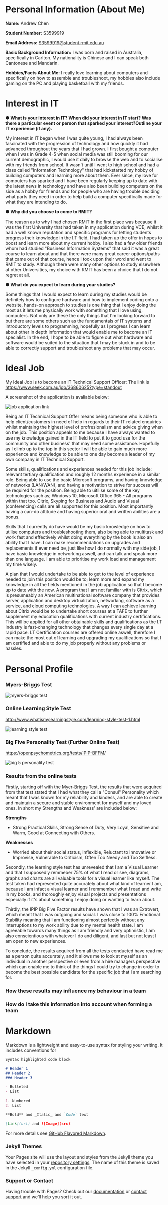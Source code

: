 # Personal Information (About Me)
**Name:** Andrew Chen

**Student Number:** S3599919

**Email Address:** S3599919@student.rmit.edu.au

**Basic Background Information:** I was born and raised in Australia, specifically in Carlton. My nationality is Chinese and I can speak both Cantonese and Mandarin. 

**Hobbies/Facts About Me:** I really love learning about computers and specifically on how to assemble and troubleshoot, my hobbies also include gaming on the PC and playing basketball with my friends. 

# Interest in IT 
**● What is your interest in IT? When did your interest in IT start? Was there a particular event or person that sparked your interest?Outline your IT experience (if any).**

My interest in IT began when I was quite young, I had always been fascinated with the progression of technology and how quickly it had advanced throughout the years that I had grown. I first bought a computer when I was in Grade 4-5 when social media was still booming for our current demographic, I would use it daily to browse the web and to socialise with my friends from school. It wasn't until I went to high school and had a class called "Information Technology" that had kickstarted my hobby of building computers and learning more about them. Ever since, my love for computers has sparked and I have been regularly keeping up to date with the latest news in technology and have also been building computers on the side as a hobby for friends and for people who are having trouble deciding what parts they need in order to help build a computer specifically made for what they are intending to do. 

**● Why did you choose to come to RMIT?**

The reason as to why I had chosen RMIT in the first place was because it was the first University that had taken in my application during VCE, whilst it had a well known reputation and specific programs for letting students progress their knowledge in the I.T field, I had taken up the offer in hopes to boost and learn more about my current hobby. I also had a few older friends whom had studied "Business Information Systems" that said it was a great course to learn about and that there were many great career options/paths that came out of that course, hence I took upon their word and went to RMIT to study. Although there were many other options to study elsewhere at other Universities, my choice with RMIT has been a choice that I do not regret at all. 

**● What do you expect to learn during your studies?** 

Some things that I would expect to learn during my studies would be definitely how to configure hardware and how to implement coding onto a website, hands-on approach to studies is one thing that I enjoy doing the most as it lets me physically work with something that I love using, computers. Not only are these the only things that I'm looking forward to but there are some others such as the fundamentals of IT systems and introductory levels to programming, hopefully as I progress I can learn about other in depth information that would enable me to become an IT specialist. In the end, I hope to be able to figure out what hardware and software would be suited to the situation that I may be stuck in and to be able to correctly support and troubleshoot any problems that may occur. 

# Ideal Job 

My Ideal Job is to become an IT Technical Support Officer: The link is https://www.seek.com.au/job/36860625?type=standout

A screenshot of the application is avaliable below:  

![job application link](https://user-images.githubusercontent.com/42104341/43683380-8bd9dfc4-98cd-11e8-8c10-ccdddd4f675f.PNG)

Being an IT Technical Support Offer means being someone who is able to help client/customers in need of help in regards to their IT related enquiries whilst maintaing the highest level of profresionalism and advice giving when on the job. This position appeals to me because I have always wanted to use my knowledge gained in the IT field to put it to good use for the community and other business' that may need some assistance. Hopefully as I climb up to the top in this sector I will be able to gain much more experience and knowledge to be able to one day become a leader of my own company in IT Technical Support. 

Some skills, qualifications and experiences needed for this job include; relevant tertiary qualification and roughly 12 months experience in a similar role.  Being able to use the basic Microsoft programs, and having knowledge of networks (LAN/WAN), and having a motivation to strive for success will be required for the position. Being able to uitilise some of the key technologies such as; Windows 10, Microsoft Office 365 - All programs within that too. Citrix, Skyping for Business and Audio and Visual (conferencing) calls are all supported for this position. Most importantly having a can-do attitude and having superior oral and written abilities are a bonus. 

Skills that I currently do have would be my basic knowledge on how to utilise computers and troubleshooting them, also being able to multitask and work fast and effectively whilst doing everything by the book is also an ability that I have. I can make recommendations on upgrades and replacements if ever need be, just like how I do normally with my side job, I have basic knowledge in networking aswell, and can talk and speak more than one language. I am able to prioritise my work load and management my time wisely. 

A plan that I would undertake to be able to get to the level of experience needed to join this position would be to; learn more and expand my knowledge in all the fields mentioned in the job application so that I become up to date with the now. A program that I am not familiar with is Citrix, which is presumeably an American multinational software company that provides server, application and desktop virtualization, networking, software as a service, and cloud computing technologies. A way I can achieve learning about Citrix would be to undertake short courses at a TAFE to further supplement my education qualifications with current industry certifications. This will be applied for all other obtainable skills and qualifications as the I.T Industry is fast-changing technology that changes every single day at a rapid pace. I.T Certification courses are offered online aswell, therefore I can make the most out of learning and upgrading my qualifications so that I am certified and able to do my job properly without any problems or hassles.  

# Personal Profile 
### Myers-Briggs Test 

![myers-briggs test](https://user-images.githubusercontent.com/42104341/43684156-443519d4-98de-11e8-9705-2e660c519c30.PNG)


### Online Learning Style Test 

http://www.whatismylearningstyle.com/learning-style-test-1.html

![learning style test](https://user-images.githubusercontent.com/42104341/43684269-73b94dc2-98e0-11e8-9f84-f09375f38bed.PNG)

### Big Five Personality Test (Further Online Test) 

https://openpsychometrics.org/tests/IPIP-BFFM/

![big 5 personality test](https://user-images.githubusercontent.com/42104341/43684394-91b94a78-98e2-11e8-9145-decef6da7af3.PNG)

### Results from the online tests 

Firstly, starting off with the Myer-Briggs Test, the results that were acquired from that test stated that I had what they call a "Consul" Personality which meant that I was known for my reliability and kindess, and are able to create and maintain a secure and stable environment for myself and my loved ones. In short my Strengths and Weakness' are included below: 

**Strengths** 

- Strong Practical Skills, Strong Sense of Duty, Very Loyal, Sensitive and Warm, Good at Connecting with Others. 

**Weaknesses** 

- Worried about their social status, Inflexible, Reluctant to Innovative or Improvise, Vulnerable to Criticism, Often Too Needy and Too Selfless. 

Secondly, the learning style test has unrevealed that I am a Visual Learner and that I supposedly remmeber 75% of what I read or see, diagrams, graphs and charts are all valuable tools for a visual learner like myself. The test taken had represented quite accurately about what kind of learner I am, because I am infact a visual learner and I remmember what I read and write in my books, and thoroughly enjoy visual projects and presentations especially if it's about something I enjoy doing or wanting to learn about. 

Thirdly, the IPIP Big Five Factor results have shown that I was an Extrovert, which meant that I was outgoing and social. I was close to 100% Emotional Stability meaning that I am functioning almost perfectly without any interruptions to my work ability due to my mental health state. I am agreeable towards many things as I am friendly and very optimistic, I am also conscientious with whatever I do and diligent, and last but not least I am open to new experiences. 

To conclude, the results acquired from all the tests conducted have read me as a person quite accurately, and it allows me to look at myself as an individual in another perspective or even from a hire managers perspective which can enable me to think of the things I could try to change in order to become the best possible candidate for the specific job that I am searching for. 

### How these results may influence my behaviour in a team

### How do I take this information into account when forming a team 

# Markdown

Markdown is a lightweight and easy-to-use syntax for styling your writing. It includes conventions for

```markdown
Syntax highlighted code block

# Header 1
## Header 2
### Header 3

- Bulleted
- List

1. Numbered
2. List

**Bold** and _Italic_ and `Code` text

[Link](url) and ![Image](src)
```

For more details see [GitHub Flavored Markdown](https://guides.github.com/features/mastering-markdown/).

### Jekyll Themes

Your Pages site will use the layout and styles from the Jekyll theme you have selected in your [repository settings](https://github.com/Cheenki/S3599919/settings). The name of this theme is saved in the Jekyll `_config.yml` configuration file.

### Support or Contact

Having trouble with Pages? Check out our [documentation](https://help.github.com/categories/github-pages-basics/) or [contact support](https://github.com/contact) and we’ll help you sort it out.
